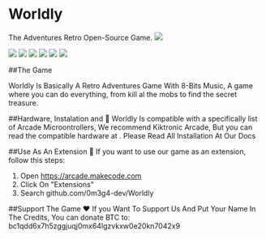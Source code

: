 # Worldly

The Adventures Retro Open-Source Game.
![](https://pixelartmaker-data-78746291193.nyc3.digitaloceanspaces.com/image/a859d7357dac118.png)

![](https://img.shields.io/badge/2.3K-players-players) ![](https://img.shields.io/badge/100+-Compatible%20Hardware-blue) ![](https://img.shields.io/github/tag/pandao/editor.md.svg) ![](https://img.shields.io/github/release/pandao/editor.md.svg) ![](https://img.shields.io/github/issues/pandao/editor.md.svg) ![](https://img.shields.io/bower/v/editor.md.svg)



##The Game

Worldly Is Basically A Retro Adventures Game With 8-Bits Music, A game where you can do everything, from kill al the mobs to find the secret treasure.

##Hardware, Instalation and  🔬
Worldly Is compatible with a specifically list of Arcade Microontrollers, We recommend Kiktronic Arcade, But you can read the compatible hardware at . Please Read All Installation At Our Docs

##Use As An Extension 🧩
If you want to use our game as an extension, follow this steps:

1. Open https://arcade.makecode.com
2. Click On "Extensions"
3. Search github.com/0m3g4-dev/Worldly

##Support The Game ❤
If you Want To Support Us And Put Your Name In The Credits, You can donate BTC to:
bc1qdd6x7h5zggjuqj0mx64lgzvkxw0e20kn7042x9
